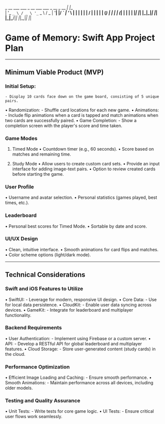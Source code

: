   _ __ ___   ___ _ __ ___   ___  _ __ _  __ _| |__  
 | '_ ` _ \ / _ \ '_ ` _ \ / _ \| '__| |/ _` | '_ \ 
 | | | | | |  __/ | | | | | (_) | |  | | (_| | | | |
 |_| |_| |_|\___|_| |_| |_|\___/|_|  |_|\__,_|_| |_|
                                                    
                        
# Game of Memory: Swift App Project Plan
---
## Minimum Viable Product (MVP)

### Initial Setup: 
    - Display 10 cards face down on the game board, consisting of 5 unique pairs.
  • Randomization: 
    - Shuffle card locations for each new game.
  • Animations: 
    - Include flip animations when a card is tapped and match animations when two cards are successfully paired.
  • Game Completion: 
    - Show a completion screen with the player's score and time taken.

### Game Modes

  1. Timed Mode
    • Countdown timer (e.g., 60 seconds).
    • Score based on matches and remaining time.
    
  2. Study Mode
    • Allow users to create custom card sets.
    • Provide an input interface for adding image-text pairs.
    • Option to review created cards before starting the game.


### User Profile

  • Username and avatar selection.
  • Personal statistics (games played, best times, etc.).


### Leaderboard

  • Personal best scores for Timed Mode.
  • Sortable by date and score.

### UI/UX Design

  • Clean, intuitive interface.
  • Smooth animations for card flips and matches.
  • Color scheme options (light/dark mode).

---

## Technical Considerations

### Swift and iOS Features to Utilize

  • SwiftUI:
    - Leverage for modern, responsive UI design.
  • Core Data:
    - Use for local data persistence.
  • CloudKit:
    - Enable user data syncing across devices.
  • GameKit:
    - Integrate for leaderboard and multiplayer functionality.

### Backend Requirements

  • User Authentication:
    - Implement using Firebase or a custom server.
  • API:
    - Develop a RESTful API for global leaderboard and multiplayer features.
  • Cloud Storage:
    - Store user-generated content (study cards) in the cloud.


### Performance Optimization

  • Efficient Image Loading and Caching:
    - Ensure smooth performance.
  • Smooth Animations:
    - Maintain performance across all devices, including older models.

### Testing and Quality Assurance

  • Unit Tests:
    - Write tests for core game logic.
  • UI Tests:
    - Ensure critical user flows work seamlessly.
